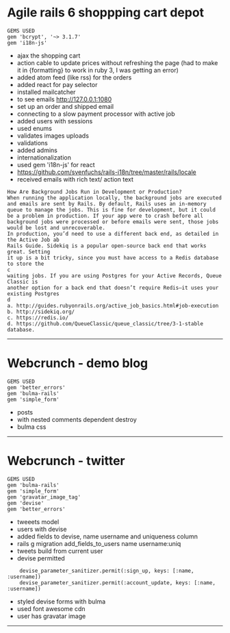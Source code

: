 # Agile rails 6 shoppping cart depot

```
GEMS USED
gem 'bcrypt', '~> 3.1.7'
gem 'i18n-js'
```

- ajax the shopping cart
- action cable to update prices without refreshing the page (had to make it in {formatting} to work in ruby 3, I was getting an error)
- added atom feed (like rss) for the orders
- added react for pay selector
- installed mailcatcher
- to see emails http://127.0.0.1:1080
- set up an order and shipped email
- connecting to a slow payment processor with active job
- added users with sessions
- used enums	
- validates images uploads
- validations
- added admins
- internationalization
- used gem 'i18n-js' for react
- https://github.com/svenfuchs/rails-i18n/tree/master/rails/locale
- received emails with rich text/ action text

```
How Are Background Jobs Run in Development or Production?
When running the application locally, the background jobs are executed and emails are sent by Rails. By default, Rails uses an in-memory queue to manage the jobs. This is fine for development, but it could be a problem in production. If your app were to crash before all background jobs were processed or before emails were sent, those jobs would be lost and unrecoverable.
In production, you’d need to use a different back end, as detailed in the Active Job ab
Rails Guide. Sidekiq is a popular open-source back end that works great. Setting
it up is a bit tricky, since you must have access to a Redis database to store the
c
waiting jobs. If you are using Postgres for your Active Records, Queue Classic is
another option for a back end that doesn’t require Redis—it uses your existing Postgres
d
a. http://guides.rubyonrails.org/active_job_basics.html#job-execution
b. http://sidekiq.org/
c. https://redis.io/
d. https://github.com/QueueClassic/queue_classic/tree/3-1-stable
database.

```

<hr>

# Webcrunch - demo blog

```
GEMS USED
gem 'better_errors'
gem 'bulma-rails'
gem 'simple_form'
```

- posts
- with nested comments dependent destroy
- bulma css

<hr>

# Webcrunch - twitter

```
GEMS USED
gem 'bulma-rails'
gem 'simple_form'
gem 'gravatar_image_tag'
gem 'devise'
gem 'better_errors'
```

- tweeets model
- users with devise
- added fields to devise, name username and uniqueness column
- rails g migration add_fields_to_users name username:uniq  
- tweets build from current user
- devise permitted

```
    devise_parameter_sanitizer.permit(:sign_up, keys: [:name, :username])
    devise_parameter_sanitizer.permit(:account_update, keys: [:name, :username])
```

- styled devise forms with bulma
- used font awesome cdn
- user has gravatar image

<hr>